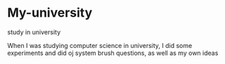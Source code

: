 # My-university
study in university

When I was studying computer science in university, I did some experiments and did oj system brush questions, as well as my own ideas

